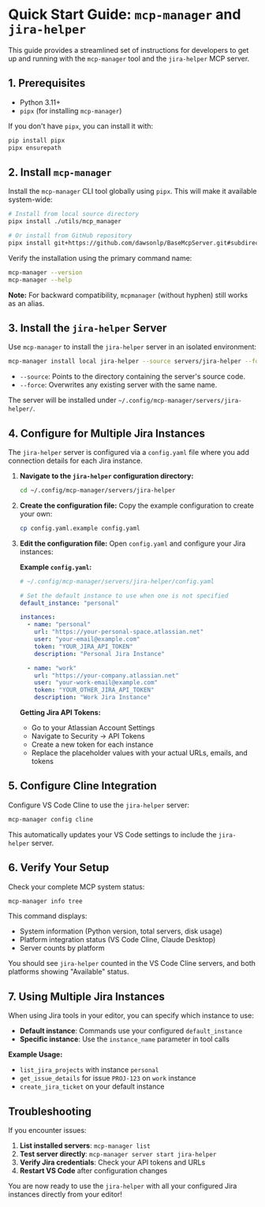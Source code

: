 # Quick Start Guide: `mcp-manager` and `jira-helper`

This guide provides a streamlined set of instructions for developers to get up and running with the `mcp-manager` tool and the `jira-helper` MCP server.

## 1. Prerequisites

-   Python 3.11+
-   `pipx` (for installing `mcp-manager`)

If you don't have `pipx`, you can install it with:
```bash
pip install pipx
pipx ensurepath
```

## 2. Install `mcp-manager`

Install the `mcp-manager` CLI tool globally using `pipx`. This will make it available system-wide:

```bash
# Install from local source directory
pipx install ./utils/mcp_manager

# Or install from GitHub repository
pipx install git+https://github.com/dawsonlp/BaseMcpServer.git#subdirectory=utils/mcp_manager
```

Verify the installation using the primary command name:
```bash
mcp-manager --version
mcp-manager --help
```

**Note:** For backward compatibility, `mcpmanager` (without hyphen) still works as an alias.

## 3. Install the `jira-helper` Server

Use `mcp-manager` to install the `jira-helper` server in an isolated environment:

```bash
mcp-manager install local jira-helper --source servers/jira-helper --force
```
*   `--source`: Points to the directory containing the server's source code.
*   `--force`: Overwrites any existing server with the same name.

The server will be installed under `~/.config/mcp-manager/servers/jira-helper/`.

## 4. Configure for Multiple Jira Instances

The `jira-helper` server is configured via a `config.yaml` file where you add connection details for each Jira instance.

1.  **Navigate to the `jira-helper` configuration directory:**
    ```bash
    cd ~/.config/mcp-manager/servers/jira-helper
    ```

2.  **Create the configuration file:**
    Copy the example configuration to create your own:
    ```bash
    cp config.yaml.example config.yaml
    ```

3.  **Edit the configuration file:**
    Open `config.yaml` and configure your Jira instances:

    **Example `config.yaml`:**
    ```yaml
    # ~/.config/mcp-manager/servers/jira-helper/config.yaml
    
    # Set the default instance to use when one is not specified
    default_instance: "personal"
    
    instances:
      - name: "personal"
        url: "https://your-personal-space.atlassian.net"
        user: "your-email@example.com"
        token: "YOUR_JIRA_API_TOKEN"
        description: "Personal Jira Instance"
    
      - name: "work"
        url: "https://your-company.atlassian.net"
        user: "your-work-email@example.com"
        token: "YOUR_OTHER_JIRA_API_TOKEN"
        description: "Work Jira Instance"
    ```
    
    **Getting Jira API Tokens:**
    - Go to your Atlassian Account Settings
    - Navigate to Security → API Tokens
    - Create a new token for each instance
    - Replace the placeholder values with your actual URLs, emails, and tokens

## 5. Configure Cline Integration

Configure VS Code Cline to use the `jira-helper` server:

```bash
mcp-manager config cline
```

This automatically updates your VS Code settings to include the `jira-helper` server.

## 6. Verify Your Setup

Check your complete MCP system status:

```bash
mcp-manager info tree
```

This command displays:
- System information (Python version, total servers, disk usage)
- Platform integration status (VS Code Cline, Claude Desktop)
- Server counts by platform

You should see `jira-helper` counted in the VS Code Cline servers, and both platforms showing "Available" status.

## 7. Using Multiple Jira Instances

When using Jira tools in your editor, you can specify which instance to use:

- **Default instance**: Commands use your configured `default_instance`
- **Specific instance**: Use the `instance_name` parameter in tool calls

**Example Usage:**
- `list_jira_projects` with instance `personal` 
- `get_issue_details` for issue `PROJ-123` on `work` instance
- `create_jira_ticket` on your default instance

## Troubleshooting

If you encounter issues:

1. **List installed servers**: `mcp-manager list`
2. **Test server directly**: `mcp-manager server start jira-helper`
3. **Verify Jira credentials**: Check your API tokens and URLs
4. **Restart VS Code** after configuration changes

You are now ready to use the `jira-helper` with all your configured Jira instances directly from your editor!

